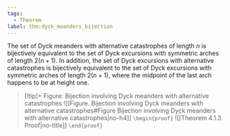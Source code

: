 ```yaml
---
tags:
  - Theorem
label: thm:dyck_meanders_bijection
---
```

The set of Dyck meanders with alternative catastrophes of length $n$ is bijectively equivalent to the set of Dyck excursions with symmetric arches of length $2(n+1)$. 
In addition, the set of Dyck excursions with alternative catastrophes is bijectively equivalent to the set of Dyck excursions with symmetric arches of length $2(n+1)$, where the midpoint of the last arch happens to be at height one.
> [!tip]+ Figure: Bijection involving Dyck meanders with alternative catastrophes
> ![[Figure. Bijection involving Dyck meanders with alternative catastrophes#Figure Bijection involving Dyck meanders with alternative catastrophes|no-h4]]
`\begin{proof}`
![[Theorem 4.1.3. Proof|no-title]]
`\end{proof}`
